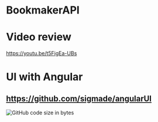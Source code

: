 # BookmakerAPI

# Video review

https://youtu.be/t5FigEa-UBs

# UI with Angular

https://github.com/sigmade/angularUI
------
<img alt="GitHub code size in bytes" src="https://img.shields.io/github/languages/code-size/sigmade/BookmakerAPI">
